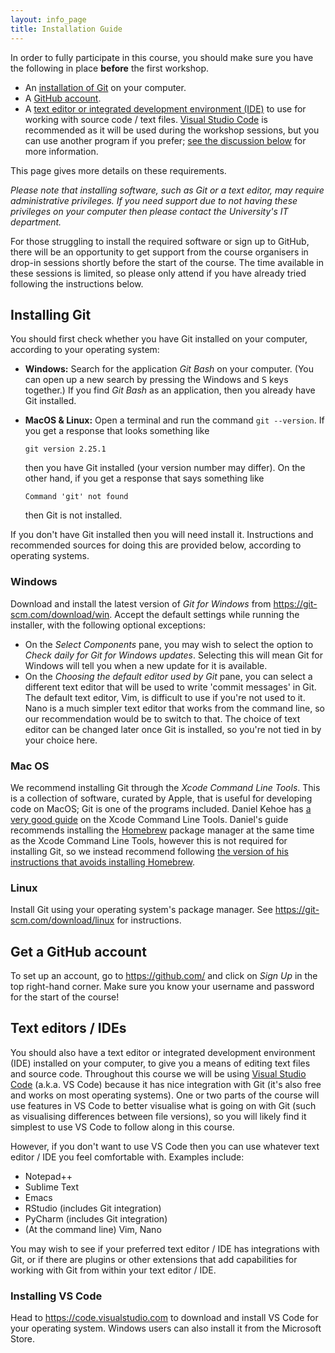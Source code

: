 ```yaml
---
layout: info_page
title: Installation Guide
---
```


In order to fully participate in this course, you should make sure you
have the following in place **before** the first workshop.

- An [installation of Git](#installing-git) on your computer.
- A [GitHub account](#get-a-github-account).
- A [text editor or integrated development environment (IDE)](#text-editors--ides)
  to use for working with source code / text files.
  <a href="https://code.visualstudio.com/" target="_blank" rel="external noreferrer">Visual Studio Code</a>
  is recommended as it will be used during the workshop sessions, but you
  can use another program if you prefer; [see the discussion below](#text-editors--ides) for
  more information.

This page gives more details on these requirements.

_Please note that installing software, such as Git or a text editor, may require
administrative privileges. If you need support due to not having these
privileges on your computer then please contact the University's IT department._

For those struggling to install the required software or sign up to GitHub,
there will be an opportunity to get support from the course organisers in drop-in
sessions shortly before the start of the course. The time available in these
sessions is limited, so please only attend if you have already tried following the
instructions below.


## Installing Git

You should first check whether you have Git installed on your computer, according
to your operating system:

- **Windows:** Search for the application _Git Bash_ on your computer. (You can
  open up a new search by pressing the Windows and <kbd>S</kbd> keys together.) If you
  find _Git Bash_ as an application, then you already have Git installed.

- **MacOS & Linux:** Open a terminal and run the command `git --version`. If
  you get a response that looks something like

  ```output
  git version 2.25.1
  ```

  then you have Git installed (your version number may differ). On the other
  hand, if you get a response that says something like

  ```output
  Command 'git' not found
  ```

  then Git is not installed.

If you don't have Git installed then you will need install it. Instructions and
recommended sources for doing this are provided below, according to operating
systems.


### Windows

Download and install the latest version of *Git for Windows* from
<a href="https://git-scm.com/download/win" target="_blank" rel="external noreferrer">https://git-scm.com/download/win</a>.
Accept the default settings while running the installer, with the following
optional exceptions:

- On the *Select Components* pane, you may wish to select the option to
  *Check daily for Git for Windows updates*. Selecting this will mean Git for
  Windows will tell you when a new update for it is available.
- On the *Choosing the default editor used by Git* pane, you can select
  a different text editor that will be used to write
  'commit messages' in Git. The default text editor, Vim, is difficult to
  use if you're not used to it. Nano is a much simpler text editor that works
  from the command line, so our recommendation would be to switch to that. The
  choice of text editor can be changed later once Git is installed, so you're not
  tied in by your choice here.


### Mac OS

We recommend installing Git through the
*Xcode Command Line Tools*. This is a collection of software, curated by
Apple, that is useful for developing code on MacOS; Git is one of the programs
included. Daniel Kehoe has 
<a href="https://mac.install.guide/commandlinetools/index.html" target="_blank" rel="external noreferrer">a very good guide</a>
on the Xcode Command Line Tools. Daniel's guide recommends installing the
<a href="https://brew.sh/" target="_blank" rel="external noreferrer">Homebrew</a>
package manager at the same time as the Xcode Command Line Tools,
however this is not required for installing Git, so we instead recommend following
<a href="https://mac.install.guide/commandlinetools/4.html" target="_blank" rel="external noreferrer"> the version of his instructions that avoids installing Homebrew</a>.


### Linux

Install Git using your operating system's package manager. See
<a href="https://git-scm.com/download/linux" target="_blank" rel="external noreferrer">https://git-scm.com/download/linux</a>
for instructions.


## Get a GitHub account

To set up an account, go to
<a href="https://github.com/" target="_blank" rel="external noreferrer">https://github.com/</a>
and click on *Sign Up* in the top right-hand corner. Make sure you know your
username and password for the start of the course!


## Text editors / IDEs

You should also have a text editor or integrated development environment (IDE)
installed on your computer, to give you a means of editing text files and source
code. Throughout this course we will be using
<a href="https://code.visualstudio.com/" target="_blank" rel="external noreferrer">Visual Studio Code</a>
(a.k.a. VS Code) because it has nice integration with Git (it's also free and
works on most operating systems). One or two parts of the course will use
features in VS Code to better visualise what is going on with Git (such as
visualising differences between file versions), so you will likely find it
simplest to use VS Code to follow along in this course.

However, if you don't want to use VS Code then you can use whatever text editor / IDE
you feel comfortable with. Examples include:

- Notepad++
- Sublime Text 
- Emacs
- RStudio (includes Git integration)
- PyCharm (includes Git integration)
- (At the command line) Vim, Nano

You may wish to see if your preferred text editor / IDE has integrations
with Git, or if there are plugins or other extensions that add capabilities for
working with Git from within your text editor / IDE.


### Installing VS Code

Head to <a href="https://code.visualstudio.com/" target="_blank" rel="external noreferrer">https://code.visualstudio.com</a> to download and install VS Code for your operating system.
Windows users can also install it from the Microsoft Store.